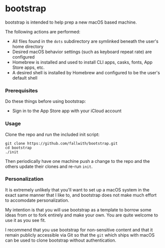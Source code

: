 bootstrap
=========

bootstrap is intended to help prep a new macOS based machine.

The following actions are performed:

* All files found in the `dots` subdirectory are symlinked
  beneath the user's home directory
* Desired macOS behavior settings (such as keyboard repeat rate)
  are configured
* Homebrew is installed and used to install CLI apps, casks,
  fonts, App Store apps, etc.
* A desired shell is installed by Homebrew and configured to
  be the user's default shell


### Prerequisites

Do these things before using bootstrap:

* Sign in to the App Store app with your iCloud account


### Usage

Clone the repo and run the included init script:

```shell
git clone https://github.com/fallwith/bootstrap.git
cd bootstrap
./init
```

Then periodically have one machine push a change to the
repo and the others update their clones and re-run `init`.


### Personalization

It is extremely unlikely that you'll want to set up
a macOS system in the exact same manner that I like to,
and bootstrap does not make much effort to accomodate
personalization.

My intention is that you will use bootstrap as a template
to borrow some ideas from or to fork entirely and make your
own. You are quite welcome to use it as you see fit.

I recommend that you use bootstrap for non-sensitive
content and that it remain publicly accessible via
Git so that the `git` which ships with macOS can be
used to clone bootstrap without authentication.

